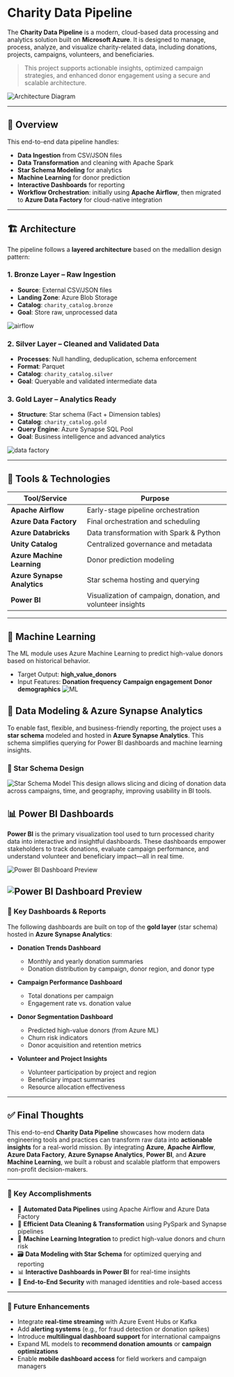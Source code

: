 # Charity Data Pipeline

The **Charity Data Pipeline** is a modern, cloud-based data processing and analytics solution built on **Microsoft Azure**. It is designed to manage, process, analyze, and visualize charity-related data, including donations, projects, campaigns, volunteers, and beneficiaries.

> This project supports actionable insights, optimized campaign strategies, and enhanced donor engagement using a secure and scalable architecture.

![Architecture Diagram](imgs/1.png)

---

## 🚀 Overview

This end-to-end data pipeline handles:

- **Data Ingestion** from CSV/JSON files
- **Data Transformation** and cleaning with Apache Spark
- **Star Schema Modeling** for analytics
- **Machine Learning** for donor prediction
- **Interactive Dashboards** for reporting
- **Workflow Orchestration**: initially using **Apache Airflow**, then migrated to **Azure Data Factory** for cloud-native integration

---

## 🏗️ Architecture

The pipeline follows a **layered architecture** based on the medallion design pattern:

### 1. **Bronze Layer – Raw Ingestion**
- **Source**: External CSV/JSON files
- **Landing Zone**: Azure Blob Storage
- **Catalog**: `charity_catalog.bronze`
- **Goal**: Store raw, unprocessed data

![airflow](imgs/2.png)

### 2. **Silver Layer – Cleaned and Validated Data**
- **Processes**: Null handling, deduplication, schema enforcement
- **Format**: Parquet
- **Catalog**: `charity_catalog.silver`
- **Goal**: Queryable and validated intermediate data

### 3. **Gold Layer – Analytics Ready**
- **Structure**: Star schema (Fact + Dimension tables)
- **Catalog**: `charity_catalog.gold`
- **Query Engine**: Azure Synapse SQL Pool
- **Goal**: Business intelligence and advanced analytics

![data factory](imgs/3.png)

---

## 🧰 Tools & Technologies

| Tool/Service              | Purpose                                                             |
|---------------------------|----------------------------------------------------------------------|
| **Apache Airflow**        | Early-stage pipeline orchestration                                  |
| **Azure Data Factory**    | Final orchestration and scheduling                                  |
| **Azure Databricks**      | Data transformation with Spark & Python                             |
| **Unity Catalog**         | Centralized governance and metadata                                 |
| **Azure Machine Learning**| Donor prediction modeling                                           |
| **Azure Synapse Analytics**| Star schema hosting and querying                                  |
| **Power BI**              | Visualization of campaign, donation, and volunteer insights         |

---

## 🧪 Machine Learning
The ML module uses Azure Machine Learning to predict high-value donors based on historical behavior.
- Target Output: **high_value_donors**
- Input Features:
**Donation frequency**
**Campaign engagement**
**Donor demographics**
![ML](imgs/4.png)

## 🧩 Data Modeling & Azure Synapse Analytics

To enable fast, flexible, and business-friendly reporting, the project uses a **star schema** modeled and hosted in **Azure Synapse Analytics**. This schema simplifies querying for Power BI dashboards and machine learning insights.

### 📐 Star Schema Design

![Star Schema Model](imgs/5.png)
This design allows slicing and dicing of donation data across campaigns, time, and geography, improving usability in BI tools.


## 📊 Power BI Dashboards

**Power BI** is the primary visualization tool used to turn processed charity data into interactive and insightful dashboards. These dashboards empower stakeholders to track donations, evaluate campaign performance, and understand volunteer and beneficiary impact—all in real time.

![Power BI Dashboard Preview](imgs/6.png)

![Power BI Dashboard Preview](imgs/7.png)
---

### 🎯 Key Dashboards & Reports

The following dashboards are built on top of the **gold layer** (star schema) hosted in **Azure Synapse Analytics**:

- **Donation Trends Dashboard**
  - Monthly and yearly donation summaries
  - Donation distribution by campaign, donor region, and donor type

- **Campaign Performance Dashboard**
  - Total donations per campaign
  - Engagement rate vs. donation value
  
- **Donor Segmentation Dashboard**
  - Predicted high-value donors (from Azure ML)
  - Churn risk indicators
  - Donor acquisition and retention metrics

- **Volunteer and Project Insights**
  - Volunteer participation by project and region
  - Beneficiary impact summaries
  - Resource allocation effectiveness

---

## ✅ Final Thoughts

This end-to-end **Charity Data Pipeline** showcases how modern data engineering tools and practices can transform raw data into **actionable insights** for a real-world mission. By integrating **Azure**, **Apache Airflow**, **Azure Data Factory**, **Azure Synapse Analytics**, **Power BI**, and **Azure Machine Learning**, we built a robust and scalable platform that empowers non-profit decision-makers.

---

### 📌 Key Accomplishments

- 🚀 **Automated Data Pipelines** using Apache Airflow and Azure Data Factory  
- 🧹 **Efficient Data Cleaning & Transformation** using PySpark and Synapse pipelines  
- 🧠 **Machine Learning Integration** to predict high-value donors and churn risk  
- 🗃️ **Data Modeling with Star Schema** for optimized querying and reporting  
- 📊 **Interactive Dashboards in Power BI** for real-time insights  
- 🔐 **End-to-End Security** with managed identities and role-based access

---

### 🔮 Future Enhancements

- Integrate **real-time streaming** with Azure Event Hubs or Kafka
- Add **alerting systems** (e.g., for fraud detection or donation spikes)
- Introduce **multilingual dashboard support** for international campaigns
- Expand ML models to **recommend donation amounts** or **campaign optimizations**
- Enable **mobile dashboard access** for field workers and campaign managers



